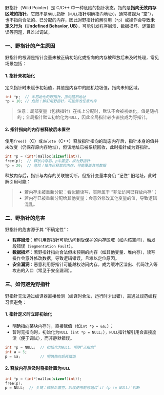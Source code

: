 野指针（Wild Pointer）是 C/C++ 中一种危险的指针状态，指的是**指向无效内存区域的指针**。它既不是`NULL`指针（`NULL`指针明确指向地址`0`，通常被视为 “空”），也不指向合法的、已分配的内存，因此对野指针的解引用（`*p`）或操作会导致**未定义行为（Undefined Behavior, UB）**，可能引发程序崩溃、数据损坏、逻辑错误等问题，且难以调试。

### 一、野指针的产生原因

野指针的根源是指针变量未被正确初始化或指向的内存被释放后未及时处理，常见场景包括：

#### 1. 指针未初始化

定义指针时未赋予初始值，其值是内存中的随机垃圾值，指向未知区域。

```c
int *p;  // 未初始化的野指针，指向随机地址
*p = 10; // 危险！解引用野指针，可能修改任意内存
```

> 注意：局部变量（包括指针）在栈上分配时，默认不会被初始化，值是随机的；全局指针默认初始化为`NULL`，因此全局指针较少直接成为野指针。

#### 2. 指针指向的内存被释放后未置空

使用`free()`（C）或`delete`（C++）释放指针指向的动态内存后，指针本身的值并未改变（仍保存原内存地址），但该地址已被系统回收，此时指针成为野指针。

```c
int *p = (int*)malloc(sizeof(int));
free(p);  // 释放内存后，p未置空，成为野指针
*p = 20;  // 危险！操作已释放的内存，可能覆盖其他数据
```

释放内存后，指针与内存的关联被切断，但指针变量本身仍 “记住” 旧地址，此时解引用可能：

> - 若内存未被重新分配：看似能读写，实际属于 “非法访问已释放内存”；
> - 若内存已被重新分配给其他变量：会意外修改其他变量的值，导致逻辑混乱。

### 二、野指针的危害

野指针的危害源于其 “不确定性”：

- **程序崩溃**：解引用野指针可能访问到受保护的内存区域（如内核空间），触发段错误（`Segmentation Fault`）。
- **数据损坏**：若野指针指向合法但未预期的内存（如其他变量、堆内存），读写操作会意外修改数据，导致逻辑错误，且难以定位原因。
- **安全漏洞**：恶意利用野指针可能越权访问内存，成为缓冲区溢出、代码注入等攻击的入口（常见于安全漏洞）。

### 三、如何避免野指针

野指针无法通过编译器直接检测（编译时合法，运行时才出错），需通过规范编程习惯避免：

#### 1. 指针定义时立即初始化

- 明确指向某块内存时，直接赋值（如`int *p = &a;`）；
- 暂时无指向时，初始化为`NULL`（`int *p = NULL;`），`NULL`指针解引用会直接崩溃（便于调试），而非静默错误。

```c
int *p = NULL;  // 初始化为NULL，明确“无指向”
int a = 5;
p = &a;         // 明确指向后再赋值
```

#### 2. 释放内存后及时将指针置为`NULL`

```c
int *p = (int*)malloc(sizeof(int));
free(p);
p = NULL;  // 关键：释放后置空，后续使用前可通过`if (p != NULL)`判断
```






